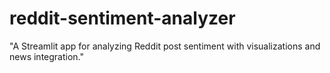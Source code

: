# reddit-sentiment-analyzer
"A Streamlit app for analyzing Reddit post sentiment with visualizations and news integration."
